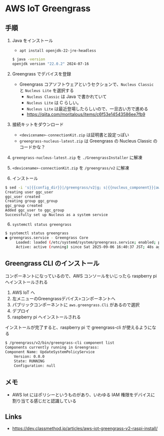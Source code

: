 # AWS IoT Greengrass

## 手順
1. Java をインストール
    - `apt install openjdk-22-jre-headless`
    ```bash
    $ java -version
    openjdk version "22.0.2" 2024-07-16
    ```

2. Greengrass でデバイスを登録
    - Greengrass コアソフトウェアというセクションで、`Nucleus Classic` と `Nucleus Lite` を選択する
      - `Nucleus Classic` は Java で書かれていて
      - `Nucleus Lite` は C らしい。
      - `Nucleus Lite` は最近登場したらしいので、一旦古い方で進める
      - https://qiita.com/moritalous/items/c6f53e14543586ee7fb9

3. 接続キットをダウンロード
    - `<devicename>-connectionKit.zip` は証明書と設定っぽい
    - `greengrass-nucleus-latest.zip` は Greengrass の Nucleus Classic のコードかな？

4. `greengrass-nucleus-latest.zip` を `./GreengrassInstaller` に解凍
5. `<devicename>-connectionKit.zip` を `/greengrass/v2` に解凍
6. インストール
```bash
$ sed -i 's|{{config_dir}}|/greengrass/v2|g; s|{{nucleus_component}}|aws.greengrass.Nucleus|g' /greengrass/v2/config.yaml && java -Droot="/greengrass/v2" -Dlog.store=FILE -jar ./GreengrassInstaller/lib/Greengrass.jar --init-config /greengrass/v2/config.yaml --component-default-user ggc_user:ggc_group --setup-system-service true
Creating user ggc_user
ggc_user created
Creating group ggc_group
ggc_group created
Added ggc_user to ggc_group
Successfully set up Nucleus as a system service
```

6. `systemctl status greengrass`

```bash
$ systemctl status greengrass
● greengrass.service - Greengrass Core
     Loaded: loaded (/etc/systemd/system/greengrass.service; enabled; preset: enabled)
     Active: active (running) since Sat 2025-09-06 16:40:37 JST; 48s ago
```

## Greengrass CLI のインストール
コンポーネントになっているので、AWS コンソールをいじったら raspberry pi へインストールされる

1. AWS IoT へ
2. 左メニューのGreengrassデバイス>コンポーネントへ
3. パブリックコンポーネントに `aws.greengrass.Cli` があるので選択
4. デプロイ
5. raspberry pi へインストールされる

インストールが完了すると、raspberry pi で greengrass-cli が使えるようになる
```bash
$ /greengrass/v2/bin/greengrass-cli component list
Components currently running in Greengrass:
Component Name: UpdateSystemPolicyService
    Version: 0.0.0
    State: RUNNING
    Configuration: null
```

## メモ
- AWS Iot にはポリシーというものがあり、いわゆる IAM 権限をデバイスに割り当てる感じだと認識している

## Links
- https://dev.classmethod.jp/articles/aws-iot-greengrass-v2-raspi-install/

